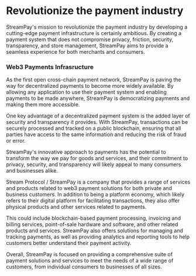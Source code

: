 # Revolutionize the payment industry

StreamPay's mission to revolutionize the payment industry by developing a cutting-edge payment infrastructure is certainly ambitious. By creating a payment system that does not compromise privacy, friction, security, transparency, and store management, StreamPay aims to provide a seamless experience for both merchants and consumers. 

### Web3 Payments Infrasructure

As the first open cross-chain payment network, StreamPay is paving the way for decentralized payments to become more widely available. By allowing any application to use their payment system and enabling payments to be made anywhere, StreamPay is democratizing payments and making them more accessible.

One key advantage of a decentralized payment system is the added layer of security and transparency it provides. With StreamPay, transactions can be securely processed and tracked on a public blockchain, ensuring that all parties have access to the same information and reducing the risk of fraud or error.

StreamPay's innovative approach to payments has the potential to transform the way we pay for goods and services, and their commitment to privacy, security, and transparency will likely appeal to many consumers and businesses alike.

Stream Protocol / StreamPay is a company that provides a range of services and products related to web3 payment solutions for both private and business customers. In addition to being a platform economy, which likely refers to their digital platform for facilitating transactions, they also offer physical products and other services related to payments.

This could include blockchain-based payment processing, invoicing and billing services, point-of-sale hardware and software, and other related products and services. StreamPay also offers solutions for managing and tracking payments, as well as providing analytics and reporting tools to help customers better understand their payment activity.

Overall, StreamPay is focused on providing a comprehensive suite of payment solutions and services to meet the needs of a wide range of customers, from individual consumers to businesses of all sizes.
